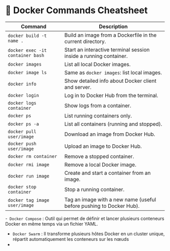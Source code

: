 # 🐳 Docker Commands Cheatsheet

| Command                          | Description                                                         |
| -------------------------------- | ------------------------------------------------------------------- |
| `docker build -t name .`         | Build an image from a Dockerfile in the current directory.          |
| `docker exec -it container bash` | Start an interactive terminal session inside a running container.   |
| `docker images`                  | List all local Docker images.                                       |
| `docker image ls`                | Same as `docker images`: list local images.                         |
| `docker info`                    | Show detailed info about Docker client and server.                  |
| `docker login`                   | Log in to Docker Hub from the terminal.                             |
| `docker logs container`          | Show logs from a container.                                         |
| `docker ps`                      | List running containers only.                                       |
| `docker ps -a`                   | List all containers (running and stopped).                          |
| `docker pull user/image`         | Download an image from Docker Hub.                                  |
| `docker push user/image`         | Upload an image to Docker Hub.                                      |
| `docker rm container`            | Remove a stopped container.                                         |
| `docker rmi image`               | Remove a local Docker image.                                        |
| `docker run image`               | Create and start a container from an image.                         |
| `docker stop container`          | Stop a running container.                                           |
| `docker tag image user/image`    | Tag an image with a new name (useful before pushing to Docker Hub). |

-` Docker Compose` : Outil qui permet de définir et lancer plusieurs conteneurs Docker en même temps via un fichier YAML. 
- `Docker Swarm` :  Il transforme plusieurs hôtes Docker en un cluster unique, répartit automatiquement les conteneurs sur les nœuds
- 